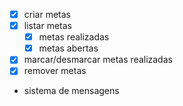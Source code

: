  - [x] criar metas
 - [x] listar metas
    - [x] metas  realizadas
    - [x] metas abertas
 - [x] marcar/desmarcar metas realizadas
 - [x] remover metas
 - sistema de mensagens